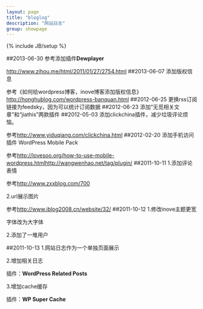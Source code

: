 ```yaml
---
layout: page
title: "bloglog"
description: "网站日志"
group: showpage
---
```

{% include JB/setup %}

##2013-06-30
参考添加插件**Dewplayer**

<http://www.zihou.me/html/2011/01/27/2754.html>
##2013-06-07
添加版权信息

参考《如何给wordpress博客，inove博客添加版权信息》<http://honghublog.com/wordpress-banquan.html>
##2012-06-25
更换rss订阅链接为feedsky，因为可以统计订阅数据
##2012-06-23
添加“无觅相关文章”和“jiathis”两款插件
##2012-05-03
添加clickchina插件，减少垃圾评论烦恼。

参考<http://www.yiduqiang.com/clickchina.html>
##2012-02-20
添加手机访问插件 WordPress Mobile Pack

参考<http://lovesoo.org/how-to-use-mobile-wordpress.html><http://wangwenhao.net/tag/plugin/>
##2011-10-11
1.添加评论表情

参考<http://www.zxxblog.com/700>

2.url展示图片

参考<http://www.iblog2008.cn/website/32/>
##2011-10-12
1.修改inove主题更宽

字体改为大字体

2.添加了一堆用户

##2011-10-13
1.网站日志作为一个单独页面展示

2.增加相关日志

插件：<strong>WordPress Related Posts</strong>

3.增加cache缓存

插件：**WP Super Cache**
